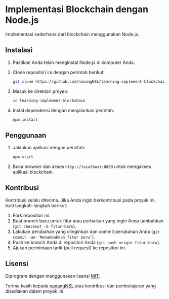 # Implementasi Blockchain dengan Node.js

Implementasi sederhana dari blockchain menggunakan Node.js.

## Instalasi

1. Pastikan Anda telah menginstal Node.js di komputer Anda.
2. Clone repositori ini dengan perintah berikut:

   ```bash
   git clone https://github.com/nanangNSL/learning-implement-blockchain.git
   ```

3. Masuk ke direktori proyek:

   ```bash
   cd learning-implement-blockchain
   ```

4. Instal dependensi dengan menjalankan perintah:

   ```bash
   npm install
   ```

## Penggunaan

1. Jalankan aplikasi dengan perintah:

   ```bash
   npm start
   ```

2. Buka browser dan akses `http://localhost:8080` untuk mengakses aplikasi blockchain.

## Kontribusi

Kontribusi selalu diterima. Jika Anda ingin berkontribusi pada proyek ini, ikuti langkah-langkah berikut:

1. Fork repositori ini.
2. Buat branch baru untuk fitur atau perbaikan yang ingin Anda tambahkan (`git checkout -b fitur-baru`).
3. Lakukan perubahan yang diinginkan dan commit perubahan Anda (`git commit -am 'Menambahkan fitur baru'`).
4. Push ke branch Anda di repositori Anda (`git push origin fitur-baru`).
5. Ajukan permintaan tarik (pull request) ke repositori ini.

## Lisensi

Diprogram dengan menggunakan lisensi [MIT](LICENSE).

Terima kasih kepada [nanangNSL](https://github.com/nanangNSL) atas kontribusi dan pembelajaran yang disediakan dalam proyek ini.
